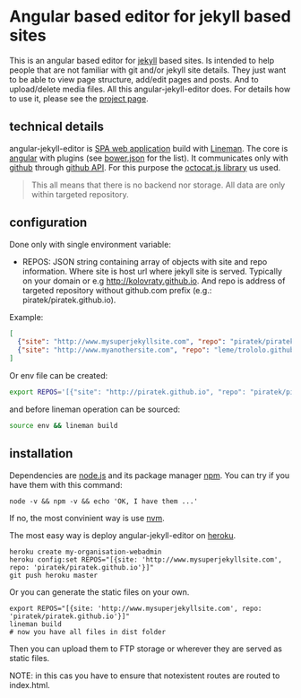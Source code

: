 # Angular based editor for jekyll based sites

This is an angular based editor for [jekyll](http://jekyllrb.com/) based sites.
Is intended to help people that are not familiar with git and/or jekyll site details.
They just want to be able to view page structure, add/edit pages and posts.
And to upload/delete media files.
All this angular-jekyll-editor does.
For details how to use it, please see the [project page](http://www.otevrenamesta.cz/angular-jekyll-editor/).

## technical details

angular-jekyll-editor is [SPA web application](http://en.wikipedia.org/wiki/Single-page_application) build with [Lineman](http://www.linemanjs.com).
The core is [angular](https://angularjs.org/) with plugins (see [bower.json](bower.json) for the list).
It communicates only with [github](https://github.com) through [github API](https://developer.github.com/v3/git/).
For this purpose the [octocat.js library](https://github.com/philschatz/octokat.js) us used.

> This all means that there is no backend nor storage.
> All data are only within targeted repository.

## configuration

Done only with single environment variable:

- REPOS: JSON string containing array of objects with site and repo information.
Where site is host url where jekyll site is served.
Typically on your domain or e.g http://kolovraty.github.io.
And repo is address of targeted repository without github.com prefix (e.g.: piratek/piratek.github.io).

Example:
```json
[
  {"site": "http://www.mysuperjekyllsite.com", "repo": "piratek/piratek.github.io"},
  {"site": "http://www.myanothersite.com", "repo": "leme/trololo.github.io"}
]
```

Or env file can be created:
```bash
export REPOS='[{"site": "http://piratek.github.io", "repo": "piratek/piratek.github.io"},...]'
```

and before lineman operation can be sourced:
```bash
source env && lineman build
```

## installation

Dependencies are [node.js](https://nodejs.org/) and its package manager [npm](https://www.npmjs.com/).
You can try if you have them with this command:

```
node -v && npm -v && echo 'OK, I have them ...'
```

If no, the most convinient way is use [nvm](https://github.com/creationix/nvm).

The most easy way is deploy angular-jekyll-editor on [heroku](https://www.heroku.com/).

```
heroku create my-organisation-webadmin
heroku config:set REPOS="[{site: 'http://www.mysuperjekyllsite.com', repo: 'piratek/piratek.github.io'}]"
git push heroku master
```

Or you can generate the static files on your own.

```
export REPOS="[{site: 'http://www.mysuperjekyllsite.com', repo: 'piratek/piratek.github.io'}]"
lineman build
# now you have all files in dist folder
```

Then you can upload them to FTP storage or wherever they are served as static files.

NOTE: in this cas you have to ensure that notexistent routes are routed to index.html.
